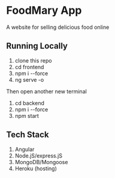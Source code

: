# FoodMary App

A website for selling delicious food online

## Running Locally

1. clone this repo
2. cd frontend
3. npm i --force
4. ng serve -o
   
Then open another new terminal 
1.  cd backend
2. npm i --force
3. npm start

## Tech Stack

1. Angular
2. Node.jS/express.jS
3. MongoDB/Mongoose
4. Heroku (hosting)

